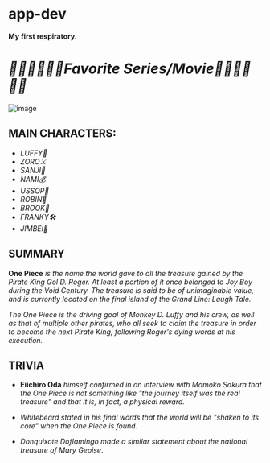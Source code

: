 # app-dev
**My first respiratory.**

 # ***🏴‍☠️🏴‍☠️🏴‍☠️Favorite Series/Movie🏴‍☠️🏴‍☠️🏴‍☠️*** 
  
![image](https://github.com/Osannaru22/app-dev/assets/169523034/b6928bba-cbda-47d3-b9ab-6a441a92dcf2)

## **MAIN CHARACTERS:**
- *LUFFY🍖* 
- *ZORO⚔️*
- *SANJI🍲*
- *NAMI💰*
- *USSOP🎯*
- *ROBIN💮*
- *BROOK🎻*
- *FRANKY🛠️*
- *JIMBEI🌊*

## **SUMMARY** 
**One Piece** *is the name the world gave to all the treasure gained by the Pirate King Gol D. Roger. At least a portion of it once belonged to Joy Boy during the Void Century. The treasure is said to be of unimaginable value, and is currently located on the final island of the Grand Line: Laugh Tale.*

*The One Piece is the driving goal of Monkey D. Luffy and his crew, as well as that of multiple other pirates, who all seek to claim the treasure in order to become the next Pirate King, following Roger's dying words at his execution.*

## **TRIVIA**
- **Eiichiro Oda** *himself confirmed in an interview with Momoko Sakura that the One Piece is not something like "the journey itself was the real treasure" and that it is, in fact, a physical reward.*

- *Whitebeard stated in his final words that the world will be "shaken to its core" when the One Piece is found.*

- *Donquixote Doflamingo made a similar statement about the national treasure of Mary Geoise*.




 
